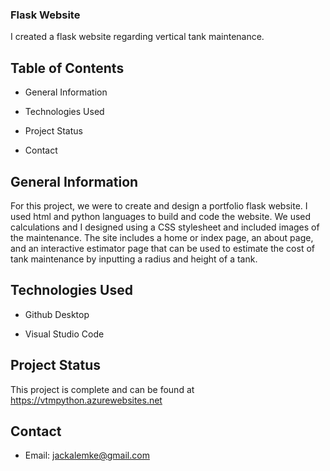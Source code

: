 ### Flask Website


I created a flask website regarding vertical tank maintenance.


## Table of Contents


- General Information


- Technologies Used


- Project Status


- Contact


## General Information


For this project, we were to create and design a portfolio flask website. I used html and python languages to build and code the website. We used calculations and I designed using a CSS stylesheet and included images of the maintenance. The site includes a home or index page, an about page, and an interactive estimator page that can be used to estimate the cost of tank maintenance by inputting a radius and height of a tank. 


## Technologies Used


- Github Desktop


- Visual Studio Code


## Project Status


This project is complete and can be found at https://vtmpython.azurewebsites.net 


## Contact


- Email: jackalemke@gmail.com
